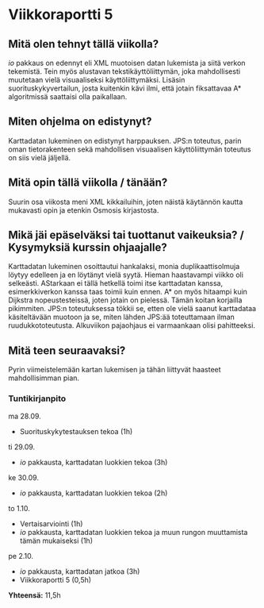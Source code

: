 # Viikkoraportti 5

## Mitä olen tehnyt tällä viikolla?

_io_ pakkaus on edennyt eli XML muotoisen datan lukemista ja siitä verkon tekemistä. Tein myös alustavan tekstikäyttöliittymän, joka mahdollisesti muutetaan vielä visuaaliseksi käyttöliittymäksi. Lisäsin suorituskykyvertailun, josta kuitenkin kävi ilmi, että jotain fiksattavaa A* algoritmissä saattaisi olla paikallaan.

## Miten ohjelma on edistynyt?

Karttadatan lukeminen on edistynyt harppauksen. JPS:n toteutus, parin oman tietorakenteen sekä mahdollisen visuaalisen käyttöliittymän toteutus on siis vielä jäljellä.

## Mitä opin tällä viikolla / tänään?

Suurin osa viikosta meni XML kikkailuihin, joten näistä käytännön kautta mukavasti opin ja etenkin Osmosis kirjastosta.

## Mikä jäi epäselväksi tai tuottanut vaikeuksia? / Kysymyksiä kurssin ohjaajalle?

Karttadatan lukeminen osoittautui hankalaksi, monia duplikaattisolmuja löytyy edelleen ja en löytänyt vielä syytä. Hieman haastavampi viikko oli selkeästi. AStarkaan ei tällä hetkellä toimi itse karttadatan kanssa, esimerkkiverkon kanssa taas toimii kuin ennen. A* on myös hitaampi kuin Dijkstra nopeustesteissä, joten jotain on pielessä. Tämän koitan korjailla pikimmiten. JPS:n toteutuksessa tökkii se, etten ole vielä saanut karttadataa käsiteltävään muotoon ja se, miten lähden JPS:ää toteuttamaan ilman ruudukkototeutusta. Alkuviikon pajaohjaus ei varmaankaan olisi pahitteeksi.

## Mitä teen seuraavaksi?

Pyrin viimeistelemään kartan lukemisen ja tähän liittyvät haasteet mahdollisimman pian.

### Tuntikirjanpito

ma 28.09.
- Suorituskykytestauksen tekoa (1h)

ti 29.09.
- _io_ pakkausta, karttadatan luokkien tekoa (3h)

ke 30.09.
- _io_ pakkausta, karttadatan luokkien tekoa (2h)

to 1.10.
- Vertaisarviointi (1h)
- _io_ pakkausta, karttadatan luokkien tekoa ja muun rungon muuttamista tämän mukaiseksi (1h)

pe 2.10.
- _io_ pakkausta, karttadatan jatkoa (3h)
- Viikkoraportti 5 (0,5h)

**Yhteensä:** 11,5h
